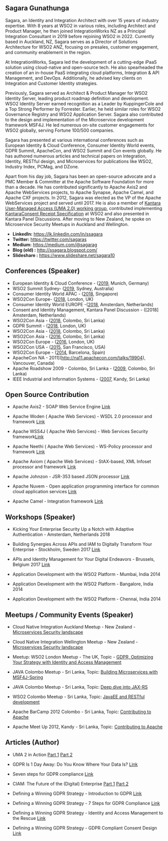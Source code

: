 ## Sagara Gunathunga

Sagara, an Identity and Integration Architect with over 15 years of industry expertise. With 8 years at WSO2 in various roles, including Architect and Product Manager, he then joined IntegrationWorks NZ as a Principal Integration Consultant in 2019 before rejoining WSO2 in 2022. Currently based in Auckland, NZ, Sagara serves as a Director of Solutions Architecture for WSO2 ANZ, focusing on presales, customer engagement, and community enablement in the region.

At IntegrationWorks, Sagara led the development of a cutting-edge iPaaS solution using cloud-native and open-source tech. He also spearheaded the creation of an in-house PaaS integrating cloud platforms, Integration & API Management, and DevOps. Additionally, he advised key clients on Integration and Customer Identity strategies.

Previously, Sagara served as Architect & Product Manager for WSO2 Identity Server, leading product roadmap definition and development. WSO2 Identity Server earned recognition as a Leader by KuppingerCole and a Top Strong Performer by Forrester. Earlier, he held similar roles for WSO2 Governance Registry and WSO2 Application Server. Sagara also contributed to the design and implementation of the Microservice development framework MSF4J. He led numerous on-site customer engagements for WSO2 globally, serving Fortune 100/500 companies.

Sagara has presented at various international conferences such as European Identity & Cloud Conference, Consumer Identity World events, GDPR Summit, ApacheCon, and WSO2 Summit and Con events globally. He has authored numerous articles and technical papers on Integration, Identity, RESTful design, and Microservices for publications like WSO2, Industry Index, PCMag, and DZone.

Apart from his day job, Sagara has been an open-source advocate and a PMC Member & Committer at the Apache Software Foundation for more than a decade. He has contributed significantly to Apache Axis2 and Apache WebServices projects, to Apache Synapse, Apache Camel, and Apache CXF projects. In 2012, Sagara was elected as the VP of the Apache WebServices project and served until 2017.  He is also a member of [Kantara User-Managed Access (UMA 2.0) working group](https://kantarainitiative.org/confluence/display/uma/Participant+Roster), contributed implementing [KantaraConsent Receipt Specification](https://kantarainitiative.org/file-downloads/consent-receipt-specification-v1-1-0/) at WSO2 and also presented in Kantara Panel Discussions. After moving to New Zealand, he spoke on Microservice Security Meetups in Auckland and Wellington.



* **LinkedIn:** https://lk.linkedin.com/in/ssagara 
* **Twitter:** https://twitter.com/sagaras
* **Medium:** https://medium.com/@sagarag
* **Blog (old) :** http://ssagara.blogspot.com/
* **Slideshare :** https://www.slideshare.net/sagara10

## Conferences (Speaker)

* European Identity & Cloud Conference - ([2019](https://www.kuppingercole.com/events/eic2019/speakers/1880), Munich, Germany)
* WSO2 Summit Sydney- ([2019](https://wso2.com/summit/sydney-2019#Agenda), Sydney, Australia)
* Consumer Identity World APAC - ([2018](https://www.kuppingercole.com/events/ciwapac2018/speakers/1880), Singapore)
* WSO2Con Europe- ([2018](https://eu18.wso2con.com/speakers/), London, UK)
* Consumer Identity World EUROPE -([2018](https://www.kuppingercole.com/events/ciweu2018/speakers/1880), Amsterdam, Netherlands)
* Consent and Identity Management, Kantara Panel Discussion  - ([2018] Amsterdam, Netherlands)
* WSO2Con Asia - ([2018](https://asia18.wso2con.com/speakers/), Colombo, Sri Lanka)
* GDPR Summit - ([2018](https://registration.dataprotectionworldforum.com/EN/gdprsummitapril/GDPR-Roadmap), London, UK)
* WSO2Con Asia - ([2018](https://asia18.wso2con.com/speakers/), Colombo, Sri Lanka)
* WSO2Con Asia - ([2016](https://asia16.wso2con.com/speakers/), Colombo, Sri Lanka)
* WSO2Con Europe - ([2016](https://eu16.wso2con.com/speakers/), London, UK)
* WSO2Con USA - ([2015](https://us15.wso2con.com/speakers/), San Francisco, USA)
* WSO2Con Europe - ([2014](http://eu14.wso2con.com/speakers/), Barcelona, Spain)
* ApacheCon NA  - 2011](http://na11.apachecon.com/talks/19904), Vancouver, Canada)
* Apache Roadshow 2009 - Colombo, Sri Lanka - ([2009](https://www.slideshare.net/sagara10/wsdl-20-and-apache-woden/), Colombo, Sri Lanka)
* IEEE  Industrial and Information Systems - ([2007](https://ieeexplore.ieee.org/document/45791800), Kandy, Sri Lanka)



## Open Source Contribution 

* Apache Axis2  - SOAP Web Service Engine  [Link](http://axis.apache.org/axis2/java/core/team-list.html)

* Apache Woden ( Apache Web Services) - WSDL 2.0 processor and framework [Link](https://ws.apache.org/woden/projectteam.html)

* Apache WSS4J ( Apache Web Services) - Web Services Security framework[Link](http://ws.apache.org/team-list.html)

* Apache Neethi ( Apache Web Services) - WS-Policy processor and framework [Link](http://ws.apache.org/team-list.html)

* Apache Axiom ( Apache Web Services) - StAX-based, XML Infoset processor and framework [Link](http://ws.apache.org/team-list.html)

* Apache Johnzon - JSR-353 based JSON processor [Link](https://johnzon.apache.org/johnzon-websocket/team-list.html)

* Apache Nuvem - Open application programming interface for common cloud application services [Link](https://incubator.apache.org/projects/nuvem.html)

* Apache Camel - Integration framework  [Link](https://camel.apache.org/components/2.x/castor-dataformat.html)





## Workshops (Speaker)

* Kicking Your Enterprise Security Up a Notch with Adaptive Authentication - Amsterdam, Netherlands 2018

* Building Synergies Across APIs and IAM to Digitally Transform Your Enterprise - Stockholm, Sweden 2017 [Link](https://wso2.com/events/workshops/2017-november-stockholm-building-synergies-across-apis-and-iam-to-digitally-transform-your-enterprise/)

* APIs and Identity Management for Your Digital Endeavors - Brussels, Belgium 2017 [Link](https://wso2.com/events/workshops/2017-november-brussels-apis-and-identity-management-for-your-digital-endeavors/?utm_source=twitter&utm_medium=organicpost&utm_campaign=tworgwrkshp_Nov17)

* Application Development with the WSO2 Platform - Mumbai, India 2014

* Application Development with the WSO2 Platform - Bangalore, India 2014

* Application Development with the WSO2 Platform - Chennai, India 2014


## Meetups / Community Events (Speaker)

* Cloud Native Integration Auckland Meetup - New Zealand - [Microservices Security landscape
](https://www.meetup.com/Cloud-Native-Integration-Auckland/events/264875158/)

* Cloud Native Integration Wellington Meetup - New Zealand - [Microservices Security landscape
](https://www.meetup.com/Cloud-Native-Integration-Wellington/events/264911845/)

* Meetup: WSO2 London Meetup - The UK, Topic - [GDPR, Optimizing Your Strategy with Identity and Access Management](https://www.meetup.com/WSO2-London/events/249700541)

* JAVA Colombo Meetup - Sri Lanka, Topic: [Building Microservices with MSF4J-Spring](https://www.meetup.com/java-colombo/events/235907491)

* JAVA Colombo Meetup - Sri Lanka, Topic: [Deep dive into JAX-RS](https://www.meetup.com/java-colombo/events/224782930) 

* WSO2 Colombo Meetup - Sri Lanka, Topic: [JavaEE and RESTful development](https://www.meetup.com/wso2srilanka/events/220553050)

* Apache BarCamp 2012 Colombo - Sri Lanka, Topic: [Contributing to Apache](http://barcamp.org/w/page/50716721/apache-lk-12) 

* Apache Meet Up  2012, Kandy - Sri Lanka, Topic: [Contributing to Apache](https://www.readme.lk/apache-meetup-kandy) 


## Articles (Author)

* UMA 2 in Action [Part 1](https://wso2.com/articles/2019/5/user-managed-access-in-action-part-two/?utm_source=linkedin&utm_medium=organicpost&utm_campaign=liorgarti_may19) [Part 2](https://wso2.com/articles/2019/3/user-managed-access-in-action-part-one/?utm_source=linkedin&utm_medium=organicpost&utm_campaign=liorgarti_mar19)

* GDPR Is 1 Day Away: Do You Know Where Your Data Is? [Link](http://snip.ly/yw0rt#http://uk.pcmag.com/feature/95023/gdpr-is-2-days-away-do-you-know-where-your-data-is)

* Seven steps for GDPR compliance [Link](https://gdpr.report/news/2018/04/27/seven-steps-for-gdpr-compliance/)


* CIAM: The Future of the (Digital) Enterprise [Part 1](https://wso2.com/library/articles/2018/06/ciam-the-future-of-the-digital-enterprise/) [Part 2](https://wso2.com/library/articles/2018/08/ciam-the-future-of-the-digital-enterprise-part-2/?utm_source=linkedin&utm_medium=organicpost&utm_campaign=liorgarti_august18)

* Defining a Winning GDPR Strategy - Introduction to GDPR [Link](https://wso2.com/library/article/2017/12/introduction-to-gdpr/)

* Defining a Winning GDPR Strategy - 7 Steps for GDPR Compliance [Link](https://wso2.com/library/article/2017/12/7-steps-for-gdpr-compliance/?utm_source=linkedin&utm_medium=organicpost&utm_campaign=liorgarti_fab18)

* Defining a Winning GDPR Strategy - Identity and Access Management to the Rescue [Link](https://wso2.com/library/article/2018/2/identity-and-access-management-to-the-rescue/)

* Defining a Winning GDPR Strategy - GDPR Compliant Consent Design [Link](https://wso2.com/library/articles/2018/02/creating-a-winning-gdpr-strategypart-4-gdpr-compliant-consent-design/)
